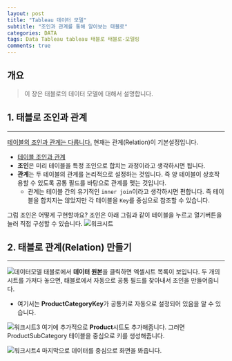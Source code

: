 ```yaml
---  
layout: post  
title: "Tableau 데이터 모델"
subtitle: "조인과 관계를 통해 알아보는 태블로"  
categories: DATA  
tags: Data Tableau tableau 태블로 태블로-모델링 
comments: true  
---  
```


## 개요
> 이 장은 태블로의 데이터 모델에 대해서 설명합니다.


## 1. 태블로 조인과 관계
---
<u>테이블의 조인과 관계는 다릅니다.</u> 현재는 관계(Relation)이 기본설정입니다.
- [테이블 조인과 관계](https://help.tableau.com/v2021.1/public/desktop/ko-kr/datasource_relationships_learnmorepage.htm#WhereAreJoins)
- **조인**은 미리 테이블을 특정 조인으로 합치는 과정이라고 생각하시면 됩니다.
- **관계**는 두 테이블의 관계를 논리적으로 설정하는 것입니다. 즉 양 테이블이 상호작용할 수 있도록 공통 필드를 바탕으로 관계를 맺는 것입니다. 
  - 관계는 테이블 간의 유기적인 `inner join`이라고 생각하시면 편합니다. 즉 테이블을 합치지는 않았지만 각 테이블을 `Key`를 중심으로 참조할 수 있습니다.

그럼 조인은 어떻게 구현할까요?  조인은 아래 그림과 같이 테이블을 누르고 열기버튼을 눌러 직접 구성할 수 있습니다.
![워크시트](https://sangminje.github.io/assets/img/tableau/data_model_singletable_joins.gif)



## 2. 태블로 관계(Relation) 만들기
---
![데이터모델](https://sangminje.github.io/assets/img/tableau/tableau_datamodel1.png)
태블로에서 **데이터 원본**을 클릭하면 엑셀시트 목록이 보입니다. 두 개의 시트를 가져다 놓으면, 태블로에서 자동으로 공통 필드를 찾아내서 조인을 만들어줍니다.
- 여기서는 **ProductCategoryKey**가 공통키로 자동으로 설정되어 있음을 알 수 있습니다.


![워크시트3](https://sangminje.github.io/assets/img/tableau/tableau_datamodel3.png)
여기에 추가적으로 **Product**시트도 추가해줍니다. 그러면 ProductSubCategory 테이블을 중심으로 키를 생성해줍니다.

![워크시트4](https://sangminje.github.io/assets/img/tableau/tableau_datamodel2.png)
마지막으로 데이터를 중심으로 화면을 봐줍니다.

